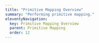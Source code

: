 ```yaml
---
title: "Primitive Mapping Overview"
summary: "Performing primitive mapping."
eleventyNavigation:
  key: Primitive Mapping Overview
  parent: Primitive Mapping
  order: 12
---
```


